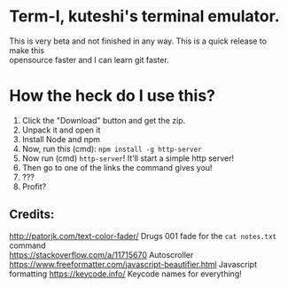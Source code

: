# Term-I, kuteshi's terminal emulator.

This is very beta and not finished in any way. This is a quick release to make this<br>
opensource faster and I can learn git faster.

# How the heck do I use this?
1. Click the "Download" button and get the zip.
2. Unpack it and open it
3. Install Node and npm
4. Now, run this (cmd): `npm install -g http-server`
5. Now run (cmd) `http-server`! It'll start a simple http server!
6. Then go to one of the links the command gives you!
7. ???
8. Profit? 

## Credits:
http://patorjk.com/text-color-fader/ Drugs 001 fade for the `cat notes.txt` command\
https://stackoverflow.com/a/11715670 Autoscroller
https://www.freeformatter.com/javascript-beautifier.html Javascript formatting
https://keycode.info/ Keycode names for everything!
